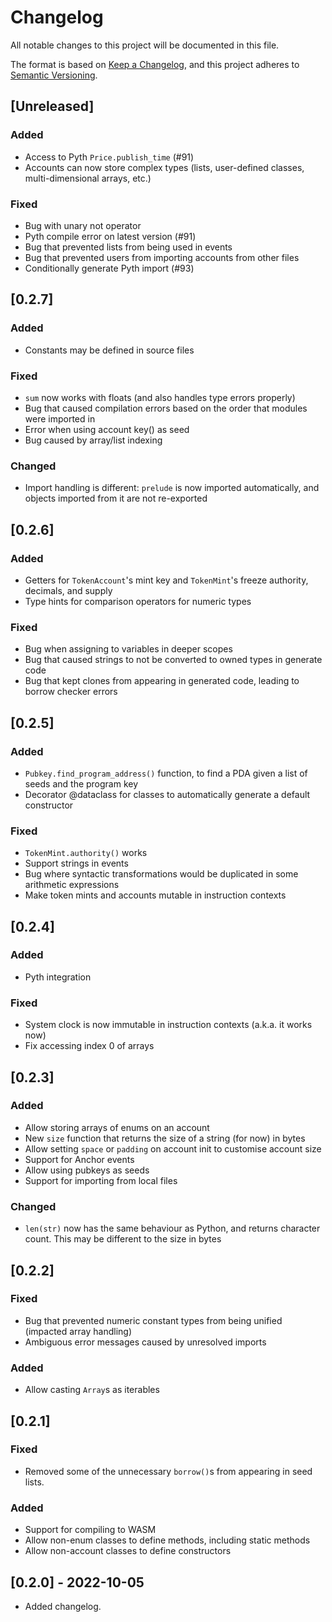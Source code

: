# Changelog

All notable changes to this project will be documented in this file.

The format is based on [Keep a Changelog](https://keepachangelog.com/en/1.0.0/),
and this project adheres to [Semantic Versioning](https://semver.org/spec/v2.0.0.html).

## [Unreleased]

### Added

- Access to Pyth `Price.publish_time` (#91)
- Accounts can now store complex types (lists, user-defined classes, multi-dimensional arrays, etc.)

### Fixed

- Bug with unary not operator
- Pyth compile error on latest version (#91)
- Bug that prevented lists from being used in events
- Bug that prevented users from importing accounts from other files
- Conditionally generate Pyth import (#93)

## [0.2.7]

### Added

- Constants may be defined in source files

### Fixed

- `sum` now works with floats (and also handles type errors properly)
- Bug that caused compilation errors based on the order that modules were imported in
- Error when using account key() as seed
- Bug caused by array/list indexing

### Changed

- Import handling is different: `prelude` is now imported automatically, and objects imported from it are not re-exported

## [0.2.6]

### Added

- Getters for `TokenAccount`'s mint key and `TokenMint`'s freeze authority, decimals, and supply
- Type hints for comparison operators for numeric types

### Fixed

- Bug when assigning to variables in deeper scopes
- Bug that caused strings to not be converted to owned types in generate code
- Bug that kept clones from appearing in generated code, leading to borrow checker errors

## [0.2.5]

### Added

- `Pubkey.find_program_address()` function, to find a PDA given a list of seeds and the program key
- Decorator @dataclass for classes to automatically generate a default constructor

### Fixed

- `TokenMint.authority()` works
- Support strings in events
- Bug where syntactic transformations would be duplicated in some arithmetic expressions
- Make token mints and accounts mutable in instruction contexts

## [0.2.4]

### Added

- Pyth integration

### Fixed

- System clock is now immutable in instruction contexts (a.k.a. it works now)
- Fix accessing index 0 of arrays

## [0.2.3]

### Added

- Allow storing arrays of enums on an account
- New `size` function that returns the size of a string (for now) in bytes
- Allow setting `space` or `padding` on account init to customise account size
- Support for Anchor events
- Allow using pubkeys as seeds
- Support for importing from local files

### Changed

- `len(str)` now has the same behaviour as Python, and returns character count. This may be different to the size in bytes

## [0.2.2]

### Fixed

- Bug that prevented numeric constant types from being unified (impacted array handling)
- Ambiguous error messages caused by unresolved imports

### Added

- Allow casting `Array`s as iterables

## [0.2.1]

### Fixed

- Removed some of the unnecessary `borrow()`s from appearing in seed lists.

### Added

- Support for compiling to WASM
- Allow non-enum classes to define methods, including static methods
- Allow non-account classes to define constructors

## [0.2.0] - 2022-10-05

- Added changelog.
